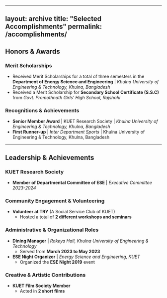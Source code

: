 
---
layout: archive
title: "Selected Accomplishments"
permalink: /accomplishments/
---

## Honors & Awards

### Merit Scholarships
- Received Merit Scholarships for a total of three semesters in the **Department of Energy Science and Engineering** | *Khulna University of Engineering & Technology, Khulna, Bangladesh*
- Received a Merit Scholarship for **Secondary School Certificate (S.S.C)** from *Govt. Promothnath Girls’ High School, Rajshahi*

### Recognitions & Achievements
- **Senior Member Award** | KUET Research Society | *Khulna University of Engineering & Technology, Khulna, Bangladesh*
- **First Runner-up** | *Inter Department Sports* | Khulna University of Engineering & Technology, Khulna, Bangladesh

---

## Leadership & Achievements

### KUET Research Society
- **Member of Departmental Committee of ESE** | *Executive Committee 2023-2024*

### Community Engagement & Volunteering
- **Volunteer at TRY** (A Social Service Club of KUET)  
  - Hosted a total of **2 different workshops and seminars**

### Administrative & Organizational Roles
- **Dining Manager** | *Rokeya Hall, Khulna University of Engineering & Technology*  
  - Served from **March 2023 to May 2023**
- **ESE Night Organizer** | *Energy Science and Engineering, KUET*  
  - Organized the **ESE Night 2019** event

### Creative & Artistic Contributions
- **KUET Film Society Member**  
  - Acted in **2 short films**

